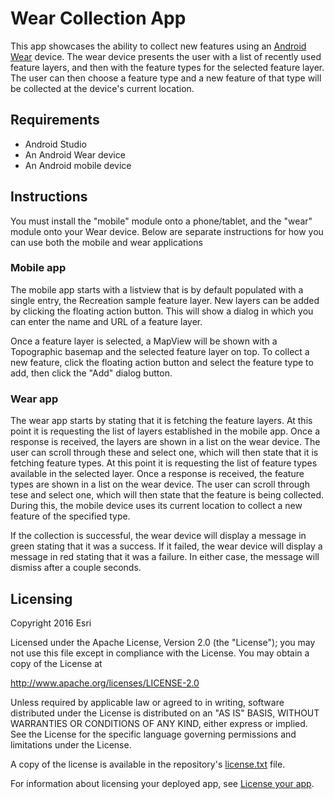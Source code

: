 Wear Collection App
=======================
This app showcases the ability to collect new features using an [Android Wear](http://www.android.com/wear/) device. The wear device presents the user with a list of recently used feature layers, and then with the feature types for the selected feature layer. The user can then choose a feature type and a new feature of that type will be collected at the device's current location. 

## Requirements
* Android Studio
* An Android Wear device
* An Android mobile device

## Instructions
You must install the "mobile" module onto a phone/tablet, and the "wear" module onto your Wear device. Below are separate instructions for how you can use both the mobile and wear applications

### Mobile app
The mobile app starts with a listview that is by default populated with a single entry, the Recreation sample feature layer. New layers can be added by clicking the floating action button. This will show a dialog in which you can enter the name and URL of a feature layer.

Once a feature layer is selected, a MapView will be shown with a Topographic basemap and the selected feature layer on top. To collect a new feature, click the floating action button and select the feature type to add, then click the "Add" dialog button.

### Wear app
The wear app starts by stating that it is fetching the feature layers. At this point it is requesting the list of layers established in the mobile app. Once a response is received, the layers are shown in a list on the wear device. The user can scroll through these and select one, which will then state that it is fetching feature types. At this point it is requesting the list of feature types available in the selected layer. Once a response is received, the feature types are shown in a list on the wear device. The user can scroll through tese and select one, which will then state that the feature is being collected. During this, the mobile device uses its current location to collect a new feature of the specified type.

If the collection is successful, the wear device will display a message in green stating that it was a success. If it failed, the wear device will display a message in red stating that it was a failure. In either case, the message will dismiss after a couple seconds.

## Licensing
Copyright 2016 Esri

Licensed under the Apache License, Version 2.0 (the "License"); you may not use this file except in compliance with the License. You may obtain a copy of the License at

http://www.apache.org/licenses/LICENSE-2.0

Unless required by applicable law or agreed to in writing, software distributed under the License is distributed on an "AS IS" BASIS, WITHOUT WARRANTIES OR CONDITIONS OF ANY KIND, either express or implied. See the License for the specific language governing permissions and limitations under the License.

A copy of the license is available in the repository's [license.txt](https://github.com/Esri/arcgis-runtime-demos-android/blob/master/license.txt) file.

For information about licensing your deployed app, see [License your app](https://developers.arcgis.com/android/guide/license-your-app.htm).
